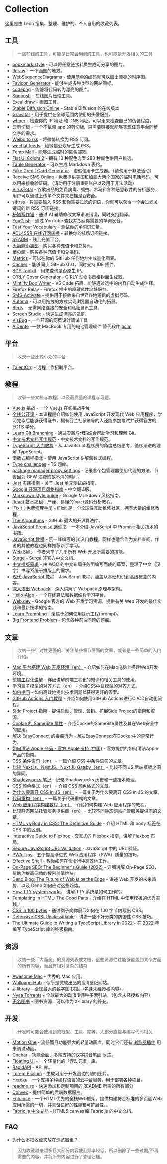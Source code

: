# Collection
这里是由 Leon 搜集、整理、维护的、个人自用的收藏列表。

## 工具

> 一些在线的工具，可能是日常会用到的工具，也可能是开发相关的工具

- [bookmark.style](https://www.bookmark.style/) - 可以将任意链接转换生成可分享的图片。
- [tldraw](https://www.tldraw.com/) - 一个画图的地方。
- [WebSequenceDiagrams](https://www.websequencediagrams.com/) - 使用简单的编码就可以画出漂亮的时序图。
- [Favicon Generator](https://realfavicongenerator.net/) - 能够生成多种类型的网站图标。
- [codepng](https://www.codepng.app/) - 能够将代码转为漂亮的图片。
- [Squoosh](https://squoosh.app/) - 在线图片压缩工具。
- [Excalidraw](https://excalidraw.com/) - 画图工具。
- [Stable Diffusion Online](https://stablediffusionweb.com/) - Stable Diffusion 的在线版本
- [Gravatar](https://cn.gravatar.com/emails/) - 用于提供在全球范围内使用的头像服务。
- [whoer](https://whoer.net/zh#) - 检查你的 IP 地址 和 DNS 地址，可以用来检查自己的伪装程度。
- [云剪切板](https://cv.yi2a.com/) - 一个不依赖 app 的剪切板，只需要链接就能够实现任意平台同步文字的需求。
- [Weibo to rss](https://rssfeed.today/weibo/) - 将微博转换为 RSS 订阅。
- [wechat feeds](https://wechat.privacyhide.com/) - 给微信公众号生成 RSS。
- [Temp Mail](https://temp-mail.org/zh/) - 能够生成临时的匿名邮箱。
- [Flat UI Colors 2](https://flatuicolors.com/) - 拥有 13 种配色方案 280 种颜色供用户挑选。
- [Table Generator](https://www.tablesgenerator.com/markdown_tables) - 可以生成 Markdown 表格。
- [Fake Credit Card Generator](https://saijogeorge.com/dummy-credit-card-generator/) - 虚假信用卡生成器。（请勿用于非法活动）
- [Receive SMS Online](https://smsreceivefree.com/) - 免费提供美国和加拿大两个国家的临时电话号码，可以用来接收验证码。（请勿用于注册重要账户以及用于非法活动）
- [VirusTotal](https://www.virustotal.com/gui/home/upload) - 谷歌出品的免费病毒、蠕虫、木马和各种恶意软件的分析服务，用户可以通过上传单个文件来扫描是否安全。
- [siftrss](https://siftrss.com/) - 只需要输入 RSS 和你需要过滤的词语，你就可以获得一个会过滤关键词的新 RSS 订阅链接。
- [秘塔写作猫](https://xiezuocat.com/#/) - 通过 AI 辅助修改文章语法错误，同时支持翻译。
- [YouGlish](https://youglish.com/) - 通过 YouTube 查找并朗读你需要的单词发音。
- [Test Your Vocabulary](http://testyourvocab.com/) - 测试你的单词词汇量。
- [ACL4SSR 在线订阅转换](https://acl4ssr-sub.github.io/) - 转换你的机场订阅链接。
- [SEAGM](https://www.seagm.com/zh-tw/) - 线上充值平台。
- [火箭妹小卖部](https://www.rocketgirls.space/product) - 购买各种充值卡和兑换码。
- [葉の館](https://tsubakitokanako.xyz/product) - 购买各种充值卡和兑换码。
- [Metrics](https://metrics.lecoq.io/) - 可以在你的 GitHub 任何地方生成量化图表。
- [Cacher](https://app.cacher.io/library/personal) - 能够同步 GitHub Gist，同时支持 IDE 插件。
- [BGP Toolkit](https://bgp.he.net/) - 用来查询是否原生 IP。
- [O'RLY Cover Generator](https://orly.nanmu.me) - O'RLY 动物书风格封面生成器。
- [Mintlify Doc Writer](https://marketplace.visualstudio.com/items?itemName=mintlify.document) - VS Code 拓展，能够通过选中的内容自动生成注释。
- [Firefox Relay](https://relay.firefox.com/accounts/profile/) - Firefox 推出的隐藏邮件地址服务。
- [SMS-Activate](https://sms-activate.org/cn) - 提供用于接收来自世界各地短信的虚拟号码。
- [Automa](https://www.automa.site/) - 可以用拖拽的方式实现浏览器自动化的拓展。
- [Berty](https://berty.tech/) - 无需网络连接的安全和私密通讯工具。
- [Screen Studio](https://www.screen.studio) - 快速生成漂亮的录屏。
- [VisBug](https://chrome.google.com/webstore/detail/visbug/cdockenadnadldjbbgcallicgledbeoc) - 一个开源的网页设计调试工具
- [AlDente](https://github.com/AppHouseKitchen/AlDente-Charge-Limiter) -一款 MacBook 专用的电池管理软件  替代软件 [bclm](https://github.com/zackelia/bclm)
## 平台

> 收录一些比较小众的平台

- [TalentOrg](https://talentorg.com.cn/talent) - 远程工作招聘平台。

## 教程

> 收录一些文档与教程，以及高质量的课程与习题。

- [Vue.js 挑战](https://cn-vuejs-challenges.netlify.app/) - 一个 Vue.js 在线挑战平台
- [全栈公开课](https://fullstackopen.com/zh/?ref=appinn) - 本课程是介绍如何使用 JavaScript 开发现代 Web 应用程序，学习完毕后能够获得证书，拥有芬兰社保账号的人还能参加考试并获得官方的 ECTS 学分。
- [Learn Git Branching](https://learngitbranching.js.org/?locale=zh_CN) - 通过实践与代码结合帮助学习和理解 Git。
- [中文技术文档写作规范](https://github.com/ruanyf/document-style-guide) - 中文技术文档的写作规范。
- [TypeScript 入门教程](https://ts.xcatliu.com/) - 从 JavaScript 程序员的角度总结思考，循序渐进的理解 TypeScript。
- [函数式编程指北](https://llh911001.gitbooks.io/mostly-adequate-guide-chinese/content/) - 使用 JavaScript 讲解函数式编程。
- [Type challenges](https://github.com/type-challenges/type-challenges/blob/main/README.zh-CN.md) - TS 题库。
- [package manager proxy settings](https://github.com/comwrg/package-manager-proxy-settings) - 记录各个包管理器使用代理的方法，节省因为 GFW 浪费的数不清的时间。
- [Jest 实践指南](http://github.yanhaixiang.com/jest-tutorial/) - 关于 Jest 单元测试的指南。
- [Google 开源项目风格指南](https://zh-google-styleguide.readthedocs.io/en/latest/contents/) - 中文翻译版。
- [Markdown style guide](https://github.com/google/styleguide/blob/gh-pages/docguide/style.md) - Google Markdown 风格指南。
- [React 技术揭秘](https://react.iamkasong.com/) - 严谨、易懂的`React`源码分析教程。
- [iFixit：免费修理手册](https://zh.ifixit.com/) - iFixit 是一个全球性互助维修社区，拥有大量的维修教程。
- [The Algorithms](https://the-algorithms.com/zh_Hans) - GitHub 最大的开源算法库。
- [JavaScript Promise 迷你书](http://liubin.org/promises-book/#_) - 一本介绍 JavaScript 中 Promise 相关技术的书籍。
- [JavaScript 教程](https://wangdoc.com/javascript/) - 阮一峰编写的 js 入门教程，同样也适合作为文档查阅。作者的其他教程也同样推荐新手学习。
- [Web Skils](https://andreasbm.github.io/web-skills/?compact) - 作者列举了几乎所有 Web 开发所需要的技能。
- [Surge](https://surge.mitsea.com/) - Surge 非官方中文文档。
- [中文排版需求](https://www.w3.org/TR/clreq/#abstract) - 由 W3C 的中文布局任务团编写而成的草案，整理了中文（汉字）书写系统于排版上的需求。
- [现代 JavaScript 教程](https://zh.javascript.info/) - JavaScript 教程，涵盖从基础知识到高级概念的内容。
- [深入浅出 Webpack](http://webpack.wuhaolin.cn/) - 深入讲解了 Webpack 原理与架构。
- [Hello-Algo](https://www.hello-algo.com/) - 一个在线算法和数据结构学习平台。
- [Web.dev](https://web.dev/learn/) - Google 官方的 Web 开发学习资源，提供有关 Web 开发的最佳实践和最新技术的指南。
- [Learn Prompting](https://learnprompting.org/zh-Hans/docs/intro) - 聚焦于如何使用提示工程(prompt)。
- [Big Frontend Problem](https://bigfrontend.dev/problem?sort=oldest) - 包含各种前端问题的题库。

## 文章

> 收纳一些针对性更强的、关注某些细节层面的文章，或者是一些简单的入门介绍。

- [Mac 平台搭建 Web 开发环境（en）](https://www.robinwieruch.de/mac-setup-web-development/) - 介绍如何在Mac电脑上搭建Web开发环境。
- [前端工程化讲解](https://q.shanyue.tech/engineering/) - 详细讲解前端工程化的知识和相关工具的使用。
- [学习盒子模型的对齐方式（en）](https://ishadeed.com/article/learn-box-alignment/#intro) - 介绍CSS中盒模型的对齐方式。
- [如何提问](https://github.com/ryanhanwu/How-To-Ask-Questions-The-Smart-Way/blob/main/README-zh_CN.md) - 如何高效地提出技术问题以获得更好的答案。
- [GitHub Actions 入门教程](https://www.ruanyifeng.com/blog/2019/09/getting-started-with-github-actions.html) - 介绍如何使用GitHub Actions进行CI/CD自动化流程。
- [Side Project 指南](https://sideproject.guide/) - 提供启动、管理、营销、扩展Side Project的指南和资源。
- [Cookie 的 SameSite 属性](https://www.ruanyifeng.com/blog/2019/09/cookie-samesite.html) - 介绍Cookie的SameSite属性及其在Web安全中的应用。
- [解决 EasyConnect 的毒瘤行为](https://vccv.cc/article/docker-easyconnect.html) - 解决EasyConnect在Docker中的异常行为。
- [如何清洁 Apple 产品 - 官方 Apple 支持 (中国)](https://support.apple.com/zh-cn/HT204172) - 官方提供的如何清洁Apple产品的指南。
- [CSS 条件语句（en）](https://ishadeed.com/article/conditional-css/) - 一篇介绍 CSS 中条件语句的文章。
- [比较 Next.js、NestJS、Nuxt 和 Gatsby（en）](https://www.twilio.com/blog/comparing-nextjs-nestjs-nuxt-gatsby) - 比较不同 JS 后端框架之间的异同。
- [Shadowsocks 笔记](https://keikinn.github.io/ShadowsocksBio/) - 记录 Shadowsocks 历史和一些技术原理。
- [CSS 颜色格式（en）](https://www.joshwcomeau.com/css/color-formats/) - 介绍 CSS 颜色格式的文章。
- [为什么要离开 CSS in JS（en）](https://dev.to/srmagura/why-were-breaking-up-wiht-css-in-js-4g9b) - 一篇关于为什么要离开 CSS in JS 的文章。
- [代码重构（en）](https://herbcaudill.com/words/20190219-rewrite-refactor-reinvent) - 一篇关于代码重构的文章。
- [Web 应用程序构建教程（en）](https://www.robinwieruch.de/web-applications/) - 介绍如何构建 Web 应用程序的教程。
- [比较静态网站托管服务提供商（en）](https://kevquirk.com/comparing-static-site-hosts-best-host-for-a-static-site/) - 比较不同静态网站托管服务提供商的文章。
- [HTML vs Body in CSS: The Definitive Guide](https://css-tricks.com/html-vs-body-in-css/) - 介绍 HTML 和 body 标签在 CSS 中的区别。
- [Interactive Guide to Flexbox](https://www.joshwcomeau.com/css/interactive-guide-to-flexbox/) - 交互式的 Flexbox 指南，讲解 Flexbox 布局。
- [Secure JavaScript URL Validation](https://snyk.io/blog/secure-javascript-url-validation/) - JavaScript 中的 URL 验证。
- [PWA Tips](https://fehey.com/5-pwa-tips) - 五个提高渐进式 Web 应用程序（PWA）质量的技巧。
- [Effective Shell](https://effective-shell.com/) - 教你如何在命令行中高效地工作。
- [On-Page SEO: The Beginner's Guide (2022)](https://ahrefs.com/blog/zh/on-page-seo/) - 详细讲解 On-Page SEO，帮助你提高网站的搜索引擎排名。
- [Deno Blog: The Future of Web is on the Edge](https://deno.com/blog/the-future-of-web-is-on-the-edge) - 讲述 Web 开发的未来趋势，以及 Deno 如何应对这些趋势。
- [How TTY system works](https://waynerv.com/posts/how-tty-system-works/) - 讲解 TTY 系统是如何工作的。
- [Templating in HTML: The Good Parts](https://kittygiraudel.com/2022/09/30/templating-in-html/) - 介绍在 HTML 中使用模板的优秀实践。
- [CSS in 100 bytes](https://www.swyx.io/css-100-bytes) - 通过例子向你展示如何在 100 字节内写出 CSS。
- [Defensive CSS: Unclassifiable](https://defensivecss.dev/) - 讲述一些不好分类的防御性 CSS 技巧。
- [The Ultimate Guide to Writing a TypeScript Library in 2022](https://www.tsmean.com/articles/how-to-write-a-typescript-library/) - 在 2022 年编写 TypeScript 库的终极指南。

## 资源

> 收纳一些「大而全」的资源列表或文档，这些资源往往能够覆盖到某个方面的所有内容，而且有相对复杂的结构

- [Awesome Mac](https://github.com/jaywcjlove/awesome-mac/blob/master/README-zh.md) - 优秀的 Mac 应用。
- [WallpaperHub](https://wallpaperhub.app/) - 似乎是微软出品的高清壁纸网站。
- ~~[z-library](https://hk1lib.org/?signAll=1&ts=0625) - 全球最大的数字图书馆。（包含未经授权内容）~~
- [Nyaa Torrents](https://nyaa.si/) - 全球最大的动漫专用种子索引站。（包含未经授权内容）
- [无名图书](https://www.book123.info/) - 图书资源，可以作为 z-library 的补充。

## 开发

> 开发时可能会使用到的框架、工具、库等，大部分直接与编写代码相关

- [Motion One](https://motion.dev/examples) - 流畅而且功能强大的轻量动画库。同时它们还有 [浏览器插件](https://motion.dev/tools) 用来调试动画。
- [Cnchar](https://theajack.gitee.io/cnchar/?from=thosefree.com#) - 功能全面、多端支持的汉字拼音笔画 js 库。
- [Floating UI](https://floating-ui.com/) - 一个轻量化的「浮动元素」库。
- [RapidAPI](https://rapidapi.com) - API 库。
- [Lorem Picsum](https://picsum.photos/) - 生成可用于开发测试的随机图片。
- [Heroku](https://dashboard.heroku.com/apps) - 一个支持多种编程语言的云平台服务，用于部署各种项目。
- [readme.so](https://readme.so/cn) - 快速添加和定制项目的 README 所需的所有部分
- [Convex](https://www.convex.dev/) - 提供简单的后端数据服务。
- [Enhance](https://enhance.dev/docs/) - 一个HTML优先的全栈Web框架，提供构建符合标准的多页面Web应用所需的一切，并具备良好的性能和可扩展性。。
- [Fabric.js 中文文档](https://k21vin.gitee.io/fabric-js-doc/) - HTML5 canvas 库 Fabric.js 的中文文档。

## FAQ

- 为什么不把收藏夹放在浏览器里？

> 因为收藏越来越多且大部分内容使用频率较低，所以删除了一些过期/不再需要的内容，并将所有内容进行了整理归档。

